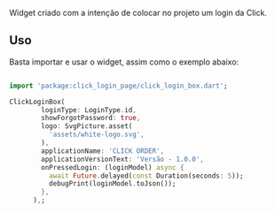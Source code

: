 Widget criado com a intenção de colocar no projeto um login da Click.

## Uso

Basta importar e usar o widget, assim como o exemplo abaixo:

```dart

import 'package:click_login_page/click_login_box.dart';

ClickLoginBox(
        loginType: LoginType.id,
        showForgotPassword: true,
        logo: SvgPicture.asset(
          'assets/white-logo.svg',
        ),
        applicationName: 'CLICK ORDER',
        applicationVersionText: 'Versão - 1.0.0',
        onPressedLogin: (loginModel) async {
          await Future.delayed(const Duration(seconds: 5));
          debugPrint(loginModel.toJson());
        },
      ),;
```
